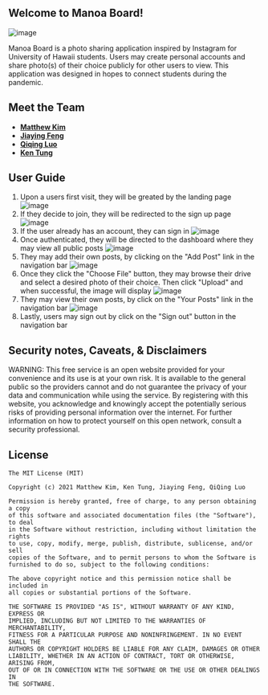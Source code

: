 ## Welcome to Manoa Board!
![image](https://user-images.githubusercontent.com/46728332/116855871-d65fa000-ab95-11eb-9a93-d2b9afa48ba2.png)


Manoa Board is a photo sharing application inspired by Instagram for University of Hawaii students. Users may create personal accounts and share photo(s) of their choice publicly for other users to view. This application was designed in hopes to connect students during the pandemic.

## Meet the Team
- **[Matthew Kim](https://github.com/mattkim009)**
- **[Jiaying Feng](https://github.com/JiayingFeng)**
- **[Qiqing Luo](https://github.com/QiQing-Luo)**
- **[Ken Tung](https://github.com/ken-10)**

## User Guide
1. Upon a users first visit, they will be greated by the landing page
![image](https://user-images.githubusercontent.com/46728332/116855089-7b797900-ab94-11eb-85e2-95016fd6af6c.png)
2. If they decide to join, they will be redirected to the sign up page
![image](https://user-images.githubusercontent.com/46728332/116856271-8d5c1b80-ab96-11eb-84d0-4208cbffd2ab.png)
3. If the user already has an account, they can sign in
![image](https://user-images.githubusercontent.com/46728332/116856476-e926a480-ab96-11eb-8ded-60b8dd49d306.png)
4. Once authenticated, they will be directed to the dashboard where they may view all public posts
![image](https://user-images.githubusercontent.com/46728332/116855871-d65fa000-ab95-11eb-9a93-d2b9afa48ba2.png)
5. They may add their own posts, by clicking on the "Add Post" link in the navigation bar
![image](https://user-images.githubusercontent.com/46728332/116856765-5fc3a200-ab97-11eb-9793-dcf0d925be24.png)
6. Once they click the "Choose File" button, they may browse their drive and select a desired photo of their choice. Then click "Upload" and when successful, the image will display
![image](https://user-images.githubusercontent.com/46728332/116856999-c5179300-ab97-11eb-940b-1c1cfbe22a37.png)
7. They may view their own posts, by click on the "Your Posts" link in the navigation bar
![image](https://user-images.githubusercontent.com/46728332/116857146-0c9e1f00-ab98-11eb-87be-92bb864461ea.png)
8. Lastly, users may sign out by click on the "Sign out" button in the navigation bar

## Security notes, Caveats, & Disclaimers
WARNING: This free service is an open website provided for your convenience and its use is at your own risk. It is available to the general public so the providers cannot and do not guarantee the privacy of your data and communication while using the service. By registering with this website, you acknowledge and knowingly accept the potentially serious risks of providing personal information over the internet. For further information on how to protect yourself on this open network, consult a security professional.

## License
```
The MIT License (MIT)

Copyright (c) 2021 Matthew Kim, Ken Tung, Jiaying Feng, QiQing Luo

Permission is hereby granted, free of charge, to any person obtaining a copy
of this software and associated documentation files (the "Software"), to deal
in the Software without restriction, including without limitation the rights
to use, copy, modify, merge, publish, distribute, sublicense, and/or sell
copies of the Software, and to permit persons to whom the Software is
furnished to do so, subject to the following conditions:

The above copyright notice and this permission notice shall be included in
all copies or substantial portions of the Software.

THE SOFTWARE IS PROVIDED "AS IS", WITHOUT WARRANTY OF ANY KIND, EXPRESS OR
IMPLIED, INCLUDING BUT NOT LIMITED TO THE WARRANTIES OF MERCHANTABILITY,
FITNESS FOR A PARTICULAR PURPOSE AND NONINFRINGEMENT. IN NO EVENT SHALL THE
AUTHORS OR COPYRIGHT HOLDERS BE LIABLE FOR ANY CLAIM, DAMAGES OR OTHER
LIABILITY, WHETHER IN AN ACTION OF CONTRACT, TORT OR OTHERWISE, ARISING FROM,
OUT OF OR IN CONNECTION WITH THE SOFTWARE OR THE USE OR OTHER DEALINGS IN
THE SOFTWARE.
```
